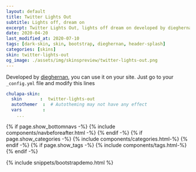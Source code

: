 ```yaml
---
layout: default
title: Twitter Lights Out
subtitle: Lights off, dream on
excerpt: Twitter Lights Out, lights off dream on developed by dieghernan.
date: 2020-04-20
last_modified_at: 2020-07-10
tags: [dark-skin, skin, bootstrap, dieghernan, header-splash]
categories: [skins]
skin: twitter-lights-out 
og_image: ./assets/img/skinspreview/twitter-lights-out.png
---
```



Developed by [dieghernan](https://github.com/dieghernan/), you can use it on your site. Just go to your `_config.yml` file and modify this lines

```yaml
chulapa-skin: 
  skin       :  twitter-lights-out
  autothemer  :  # Autotheming may not have any effect
  vars        :    
    ...
```



{% if page.show_bottomnavs -%}
{% include components/navbeforeafter.html -%}
{% endif -%}
{% if page.show_categories -%}
{% include components/categories.html-%}
{% endif -%}
{% if page.show_tags -%}
{% include components/tags.html-%}
{% endif -%}


{% include snippets/bootstrapdemo.html  %}


